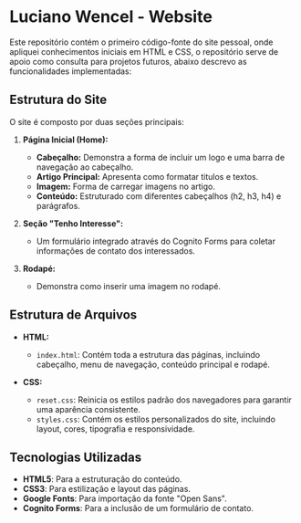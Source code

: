 # Luciano Wencel - Website

Este repositório contém o primeiro código-fonte do site pessoal, onde apliquei conhecimentos iniciais em HTML e CSS, o repositório serve de apoio como consulta para projetos futuros, abaixo descrevo as funcionalidades implementadas:

## Estrutura do Site

O site é composto por duas seções principais: 

1. **Página Inicial (Home):** 
   - **Cabeçalho:** Demonstra a forma de incluir um logo e uma barra de navegação ao cabeçalho.
   - **Artigo Principal:** Apresenta como formatar titulos e textos.
   - **Imagem:** Forma de carregar imagens no artigo.
   - **Conteúdo:** Estruturado com diferentes cabeçalhos (h2, h3, h4) e parágrafos.

2. **Seção "Tenho Interesse":**
   
   - Um formulário integrado através do Cognito Forms para coletar informações de contato dos interessados.
   
3. **Rodapé:**

   - Demonstra como inserir uma imagem no rodapé.

## Estrutura de Arquivos

- **HTML:**
  - `index.html`: Contém toda a estrutura das páginas, incluindo cabeçalho, menu de navegação, conteúdo principal e rodapé.

- **CSS:**
  - `reset.css`: Reinicia os estilos padrão dos navegadores para garantir uma aparência consistente.
  - `styles.css`: Contém os estilos personalizados do site, incluindo layout, cores, tipografia e responsividade.

## Tecnologias Utilizadas

- **HTML5**: Para a estruturação do conteúdo.
- **CSS3**: Para estilização e layout das páginas.
- **Google Fonts**: Para importação da fonte "Open Sans".
- **Cognito Forms**: Para a inclusão de um formulário de contato.



